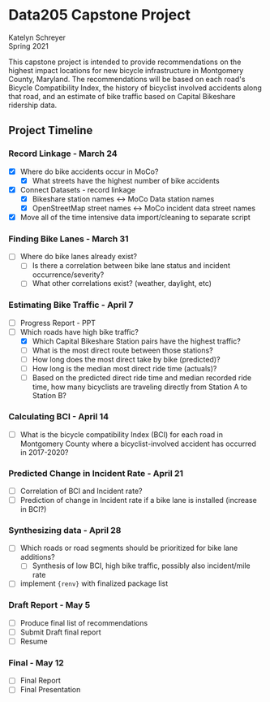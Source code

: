 # Data205 Capstone Project

Katelyn Schreyer   
Spring 2021

This capstone project is intended to provide recommendations on the highest impact locations for new bicycle infrastructure in Montgomery County, Maryland. The recommendations will be based on each road's Bicycle Compatibility Index, the history of bicyclist involved accidents along that road, and an estimate of bike traffic based on Capital Bikeshare ridership data.

## Project Timeline

### Record Linkage - March 24 

- [x] Where do bike accidents occur in MoCo?
    - [x] What streets have the highest number of bike accidents
- [x] Connect Datasets - record linkage
    - [x] Bikeshare station names <-> MoCo Data station names
    - [x] OpenStreetMap street names <-> MoCo incident data street names
- [x] Move all of the time intensive data import/cleaning to separate script

### Finding Bike Lanes - March 31

- [ ] Where do bike lanes already exist?
    - [ ] Is there a correlation between bike lane status and incident occurrence/severity?
    - [ ] What other correlations exist? (weather, daylight, etc)

### Estimating Bike Traffic - April 7 

- [ ] Progress Report - PPT
- [ ] Which roads have high bike traffic?
    - [x] Which Capital Bikeshare Station pairs have the highest traffic?
    - [ ] What is the most direct route between those stations? 
    - [ ] How long does the most direct take by bike (predicted)?
    - [ ] How long is the median most direct ride time (actuals)?
    - [ ] Based on the predicted direct ride time and median recorded ride time, how many bicyclists are traveling directly from Station A to Station B? 

### Calculating BCI - April 14

- [ ] What is the bicycle compatibility Index (BCI) for each road in Montgomery County where a bicyclist-involved accident has occurred in 2017-2020?


### Predicted Change in Incident Rate - April 21

- [ ] Correlation of BCI and Incident rate?
- [ ] Prediction of change in Incident rate if a bike lane is installed (increase in BCI?)

### Synthesizing data - April 28

- [ ] Which roads or road segments should be prioritized for bike lane additions? 
    - [ ] Synthesis of low BCI, high bike traffic, possibly also incident/mile rate
- [ ] implement `{renv}` with finalized package list

### Draft Report - May 5

- [ ] Produce final list of recommendations
- [ ] Submit Draft final report
- [ ] Resume

### Final - May 12

- [ ] Final Report
- [ ] Final Presentation
